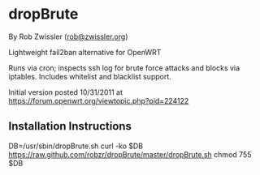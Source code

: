 dropBrute
=========
By Rob Zwissler (rob@zwissler.org)

Lightweight fail2ban alternative for OpenWRT 

Runs via cron; inspects ssh log for brute force attacks and blocks via 
iptables.  Includes whitelist and blacklist support.

Initial version posted 10/31/2011 at https://forum.openwrt.org/viewtopic.php?pid=224122


Installation Instructions
-------------------------
DB=/usr/sbin/dropBrute.sh
curl -ko $DB https://raw.github.com/robzr/dropBrute/master/dropBrute.sh
chmod 755 $DB

